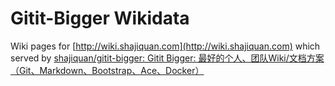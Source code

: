 # Gitit-Bigger Wikidata



Wiki pages for [http://wiki.shajiquan.com](http://wiki.shajiquan.com) which served by [shajiquan/gitit-bigger: Gitit Bigger: 最好的个人、团队Wiki/文档方案（Git、Markdown、Bootstrap、Ace、Docker）](https://github.com/shajiquan/gitit-bigger)

